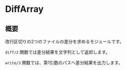 # DiffArray

## 概要

改行区切りの2つのファイルの差分を求めるモジュールです。

`diff/2` 関数では差分結果を文字列として返却します。

`write/3` 関数では、第1引数のパスへ差分結果を出力します。
